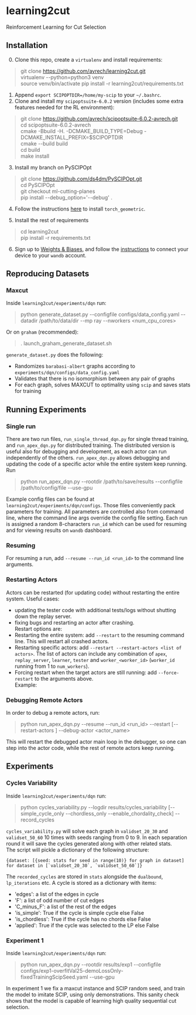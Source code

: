 # learning2cut  
Reinforcement Learning for Cut Selection  

## Installation  
0. Clone this repo, create a `virtualenv` and install requirements:  
> git clone https://github.com/avrech/learning2cut.git  
> virtualenv --python=python3 venv  
> source venv/bin/activate
> pip install -r learning2cut/requirements.txt  

1. Append `export SCIPOPTDIR=/home/my-scip` to your `~/.bashrc`.  
2. Clone and install my `scipoptsuite-6.0.2` version (includes some extra features needed for the RL environment):  
> git clone https://github.com/avrech/scipoptsuite-6.0.2-avrech.git  
> cd scipoptsuite-6.0.2-avrech  
> cmake -Bbuild -H. -DCMAKE_BUILD_TYPE=Debug -DCMAKE_INSTALL_PREFIX=$SCIPOPTDIR  
> cmake --build build  
> cd build  
> make install  

3. Install my branch on PySCIPOpt  
> git clone https://github.com/ds4dm/PySCIPOpt.git  
> cd PySCIPOpt  
> git checkout ml-cutting-planes  
> pip install --debug_option='--debug' .  

4. Follow the instructions [here](https://pytorch-geometric.readthedocs.io/en/latest/notes/installation.html) to install `torch_geometric`.  

5. Install the rest of requirements  
> cd learning2cut  
> pip install -r requirements.txt  

6. Sign up to [Weights & Biases](https://www.wandb.com/), and follow the [instructions](https://docs.wandb.com/quickstart) to connect your device to your `wandb` account. 

## Reproducing Datasets  
### Maxcut  
Inside `learning2cut/experiments/dqn` run:  
> python generate_dataset.py --configfile configs/data_config.yaml --datadir /path/to/data/dir --mp ray --nworkers <num_cpu_cores>   

Or on `graham` (recommended):  

> . launch_graham_generate_dataset.sh  

`generate_dataset.py` does the following:  
- Randomizes `barabasi-albert` graphs according to `experiments/dqn/configs/data_config.yaml`
- Validates that there is no isomorphism between any pair of graphs
- For each graph, solves MAXCUT to optimality using `scip` and saves stats for training

## Running Experiments
### Single run 
There are two run files, `run_single_thread_dqn.py` for single thread training, and `run_apex_dqn.py` for distributed training.
The distributed version is useful also for debugging and development, as each actor can run independently of the others. 
`run_apex_dqn.py` allows debugging and updating the code of a specific actor while the entire system keep running. 
Run
> python run_apex_dqn.py --rootdir /path/to/save/results --configfile /path/to/config/file --use-gpu  

Example config files can be found at `learning2cut/experiments/dqn/configs`. Those files conveniently pack parameters for training. 
All parameters are controlled also from command line, where the command line args override the config file setting. 
Each run is assigned a random 8-characters `run_id` which can be used for resuming and for viewing results on `wandb` dashboard. 

### Resuming
For resuming a run, add `--resume --run_id <run_id>` to the command line arguments. 

### Restarting Actors
Actors can be restarted (for updating code) without restarting the entire system. Useful cases:
* updating the tester code with additional tests/logs without shutting down the replay server.  
* fixing bugs and restarting an actor after crashing.  
Restart options are:
* Restarting the entire system: add `--restart` to the resuming command line. This will restart all crashed actors. 
* Restarting specific actors: add `--restart --restart-actors <list of actors>`. The list of actors can include any combination of `apex`, `replay_server`, `learner`, `tester` and `worker_<worker_id>` (`worker_id` running from 1 to `num_workers`).   
* Forcing restart when the target actors are still running: add `--force-restart` to the arguments above.  
Example:

### Debugging Remote Actors
In order to debug a remote actors, run:
> python run_apex_dqn.py --resume --run_id <run_id> --restart [--restart-actors <list of actors>] --debug-actor <actor_name>  

This will restart the debugged actor main loop in the debugger, so one can step into the actor code, while the rest of remote actors keep running.  


## Experiments
### Cycles Variability
Inside `learning2cut/experiments/dqn` run:  
> python cycles_variability.py --logdir results/cycles_variability [--simple_cycle_only --chordless_only --enable_chordality_check] --record_cycles  

`cycles_variability.py` will solve each graph in `validset_20_30` and `validset_50_60` 10 times with seeds ranging from 0 to 9. In each separation round it will save the cycles generated along with other related stats.  
The script will pickle a dictionary of the following structure:  
```
{dataset: [{seed: stats for seed in range(10)} for graph in dataset] for dataset in [`validset_20_30`, `validset_50_60`]}  
```  
The `recorded_cycles` are stored in `stats` alongside the `dualbound`, `lp_iterations` etc. A cycle is stored as a dictionary with items:
- 'edges': a list of the edges in cycle  
- 'F': a list of odd number of cut edges  
- 'C_minus_F': a list of the rest of the edges  
- 'is_simple': True if the cycle is simple cycle else False  
- 'is_chordless': True if the cycle has no chords else False  
- 'applied': True if the cycle was selected to the LP else False  

### Experiment 1
Inside `learning2cut/experiments/dqn` run:  
> python run_apex_dqn.py --rootdir results/exp1 --configfile configs/exp1-overfitVal25-demoLossOnly-fixedTrainingScipSeed.yaml --use-gpu  

In experiment 1 we fix a maxcut instance and SCIP random seed, and train the model to imitate SCIP, using only demonstrations. This sanity check shows that the model is capable of learning high quality sequential cut selection. 

